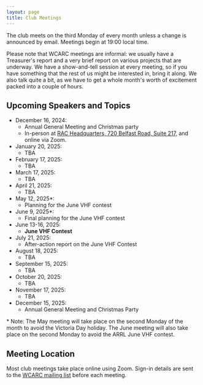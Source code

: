 ```yaml
---
layout: page
title: Club Meetings
---
```


The club meets on the third Monday of every month unless a change is
announced by email. Meetings begin at 19:00 local time.

Please note that WCARC meetings are informal: we usually have a
Treasurer's report and a very brief report on various projects that are
underway. We have a show-and-tell session at every meeting, so if you have
something that the rest of us might be interested in, bring it along. We also
talk quite a bit, as we have to get a whole month's worth of excitement packed
into a couple of hours.

## Upcoming Speakers and Topics

* December 16, 2024:
  * Annual General Meeting and Christmas party
  * In-person at [RAC Headquarters, 720 Belfast Road, Suite 217](https://maps.app.goo.gl/kPxo6PqzqaAAUNJE8), and online via Zoom.
* January 20, 2025:
  * TBA
* February 17, 2025:
  * TBA
* March 17, 2025:
  * TBA
* April 21, 2025:
  * TBA
* May 12, 2025\*:
  * Planning for the June VHF contest
* June 9, 2025\*:
  * Final planning for the June VHF contest
* June 13-16, 2025:
  * **June VHF Contest**
* July 21, 2025:
  * After-action report on the June VHF Contest
* August 18, 2025:
  * TBA
* September 15, 2025:
  * TBA
* October 20, 2025:
  * TBA
* November 17, 2025:
  * TBA
* December 15, 2025:
  * Annual General Meeting and Christmas Party

\* Note: The May meeting will take place on the second Monday of the
month to avoid the Victoria Day holiday. The June meeting will also take
place on the second Monday to avoid the ARRL June VHF contest.

## Meeting Location

Most club meetings take place online using Zoom. Sign-in details are
sent to the [WCARC mailing list](https://groups.io/g/wcclist/topics) before each
meeting.
